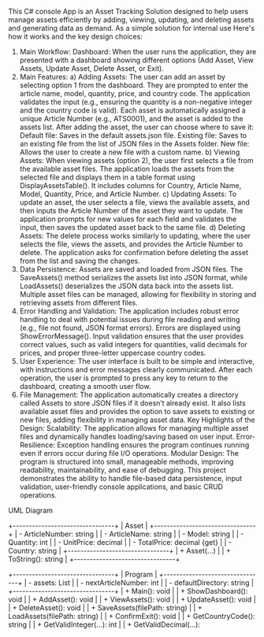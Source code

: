 This C# console App is an Asset Tracking Solution designed to help users manage assets efficiently by adding, viewing, updating, and deleting assets and generating data as demand. As a simple solution for internal use  Here's how it works and the key design choices:
1. Main Workflow:
Dashboard: When the user runs the application, they are presented with a dashboard showing different options (Add Asset, View Assets, Update Asset, Delete Asset, or Exit).
2. Main Features:
a) Adding Assets:
The user can add an asset by selecting option 1 from the dashboard.
They are prompted to enter the article name, model, quantity, price, and country code.
The application validates the input (e.g., ensuring the quantity is a non-negative integer and the country code is valid).
Each asset is automatically assigned a unique Article Number (e.g., ATS0001), and the asset is added to the assets list.
After adding the asset, the user can choose where to save it:
Default file: Saves in the default assets.json file.
Existing file: Saves to an existing file from the list of JSON files in the Assets folder.
New file: Allows the user to create a new file with a custom name.
b) Viewing Assets:
When viewing assets (option 2), the user first selects a file from the available asset files.
The application loads the assets from the selected file and displays them in a table format using DisplayAssetsTable(). It includes columns for Country, Article Name, Model, Quantity, Price, and Article Number.
c) Updating Assets:
To update an asset, the user selects a file, views the available assets, and then inputs the Article Number of the asset they want to update.
The application prompts for new values for each field and validates the input, then saves the updated asset back to the same file.
d) Deleting Assets:
The delete process works similarly to updating, where the user selects the file, views the assets, and provides the Article Number to delete.
The application asks for confirmation before deleting the asset from the list and saving the changes.
3. Data Persistence:
Assets are saved and loaded from JSON files. The SaveAssets() method serializes the assets list into JSON format, while LoadAssets() deserializes the JSON data back into the assets list.
Multiple asset files can be managed, allowing for flexibility in storing and retrieving assets from different files.
4. Error Handling and Validation:
The application includes robust error handling to deal with potential issues during file reading and writing (e.g., file not found, JSON format errors). Errors are displayed using ShowErrorMessage().
Input validation ensures that the user provides correct values, such as valid integers for quantities, valid decimals for prices, and proper three-letter uppercase country codes.
5. User Experience:
The user interface is built to be simple and interactive, with instructions and error messages clearly communicated.
After each operation, the user is prompted to press any key to return to the dashboard, creating a smooth user flow.
6. File Management:
The application automatically creates a directory called Assets to store JSON files if it doesn’t already exist.
It also lists available asset files and provides the option to save assets to existing or new files, adding flexibility in managing asset data.
Key Highlights of the Design:
Scalability: The application allows for managing multiple asset files and dynamically handles loading/saving based on user input.
Error-Resilience: Exception handling ensures the program continues running even if errors occur during file I/O operations.
Modular Design: The program is structured into small, manageable methods, improving readability, maintainability, and ease of debugging.
This project demonstrates the ability to handle file-based data persistence, input validation, user-friendly console applications, and basic CRUD operations.


UML Diagram 

+--------------------------------+
|           Asset                |
+--------------------------------+
| - ArticleNumber: string        |
| - ArticleName: string          |
| - Model: string                |
| - Quantity: int                |
| - UnitPrice: decimal           |
| - TotalPrice: decimal {get}    |
| - Country: string              |
+--------------------------------+
| + Asset(...)                   |
| + ToString(): string           |
+--------------------------------+

+--------------------------------+
|           Program              |
+--------------------------------+
| - assets: List<Asset>          |
| - nextArticleNumber: int       |
| - defaultDirectory: string     |
+--------------------------------+
| + Main(): void                 |
| + ShowDashboard(): void        |
| + AddAsset(): void             |
| + ViewAssets(): void           |
| + UpdateAsset(): void          |
| + DeleteAsset(): void          |
| + SaveAssets(filePath: string) |
| + LoadAssets(filePath: string) |
| + ConfirmExit(): void          |
| + GetCountryCode(): string     |
| + GetValidInteger(...): int    |
| + GetValidDecimal(...):
